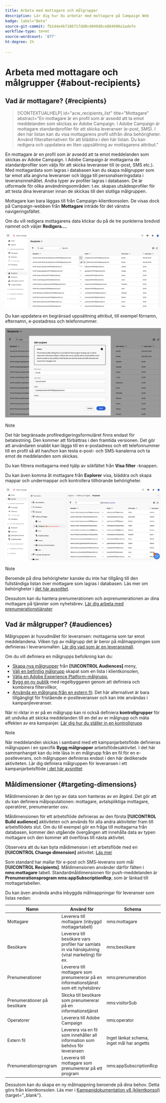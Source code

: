 ```yaml
---
title: Arbeta med mottagare och målgrupper
description: Lär dig hur du arbetar med mottagare på Campaign Web
badge: label="Beta"
source-git-commit: fb144e4b7186717dd0c4049d8ce884998a1adefe
workflow-type: tm+mt
source-wordcount: '877'
ht-degree: 2%

---
```



# Arbeta med mottagare och målgrupper {#about-recipients}

## Vad är mottagare? {#recipients}

>[!CONTEXTUALHELP]
>id="acw_recipients_list"
>title="Mottagare"
>abstract="En mottagare är en profil som är avsedd att ta emot meddelanden som skickas av Adobe Campaign. I Adobe Campaign är mottagare standardprofiler för att skicka leveranser (e-post, SMS). I den här listan kan du visa mottagarens profil utifrån dina behörigheter. Använd filteralternativen för att bläddra i den här listan. Du kan redigera och uppdatera en liten uppsättning av mottagarens attribut."

En mottagare är en profil som är avsedd att ta emot meddelanden som skickas av Adobe Campaign. I Adobe Campaign är mottagarna de standardprofiler som väljs för att skicka leveranser till (e-post, SMS etc.). Med mottagardata som lagras i databasen kan du skapa målgrupper som tar emot alla angivna leveranser och lägga till personaliseringsdata i leveransinnehållet. Andra typer av profiler lagras i databasen. De är utformade för olika användningsområden: t.ex. skapas utsädesprofiler för att testa dina leveranser innan de skickas till den slutliga målgruppen.

Mottagare kan bara läggas till från Campaign-klientkonsolen. De visas dock på Campaign-webben från **Mottagare** inträde för det vänstra navigeringsfältet.

Om du vill redigera mottagarens data klickar du på de tre punkterna bredvid namnet och väljer **Redigera...**.

![Redigera en mottagarprofil](assets/recipient-edit.png)

Du kan uppdatera en begränsad uppsättning attribut, till exempel förnamn, efternamn, e-postadress och telefonnummer.

![Uppdatera en mottagarprofil](assets/recipient-update.png)

>[!NOTE]
>
>Det här begränsade profilredigeringsformuläret finns endast för betatestning. Den kommer att förbättras i den framtida versionen. Det gör att användaren snabbt kan lägga till en e-postadress och ett telefonnummer till en profil så att han/hon kan testa e-post- och SMS-kanalerna och ta emot de meddelanden som skickas.

Du kan filtrera mottagarna med hjälp av sökfältet från **Visa filter** -knappen.

Du kan även komma åt mottagare från **Explorer** visa, bläddra och skapa mappar och undermappar och kontrollera tillhörande behörigheter.

![Mottagarlista från Utforskaren-vyn](assets/recipients-from-explorer.png)

>[!NOTE]
>
>Beroende på dina behörigheter kanske du inte har tillgång till den fullständiga listan över mottagare som lagras i databasen. Läs mer om behörigheter i [det här avsnittet](../get-started/permissions.md).

Dessutom kan du hantera prenumerationen och avprenumerationen av dina mottagare på tjänster som nyhetsbrev. [Lär dig arbeta med prenumerationstjänster](create-service.md)

## Vad är målgrupper? {#audiences}

Målgruppen är huvudmålet för leveransen: mottagarna som tar emot meddelandena. Vilken typ av målgrupp det är beror på målmappningen som definieras i leveransmallen. [Lär dig vad som är en leveransmall](../msg/delivery-template.md).

Om du vill definiera en målgrupps befolkning kan du:

* [Skapa nya målgrupper](create-audience.md) från **[!UICONTROL Audiences]** meny,
* [Välj en befintlig målgrupp](add-audience.md) skapat som en lista i klientkonsolen,
* [Välja en Adobe Experience Platform-målgrupp](aep-audience.md),
* [Bygg en ny publik](segment-builder.md) med regelbyggaren genom att definiera och kombinera filtervillkor,
* [Använda en målgrupp från en extern fil](file-audience.md). Det här alternativet är bara tillgängligt för fristående e-postleveranser och kan inte användas i kampanjleveranser.

När ni riktar in er på en målgrupp kan ni också definiera **kontrollgrupper** för att undvika att skicka meddelanden till en del av er målgrupp och mäta effekten av era kampanjer. [Lär dig hur du ställer in en kontrollgrupp](control-group.md)

>[!NOTE]
>
>När meddelanden skickas i samband med ett kampanjarbetsflöde definieras målgruppen i en specifik **Bygg målgrupper** arbetsflödesaktivitet. I det här sammanhanget kan du inte läsa in en målgrupp från en fil för en e-postleverans, och målgruppen definieras endast i den här dedikerade aktiviteten. Lär dig definiera målgruppen för leveransen i ett kampanjarbetsflöde [i det här avsnittet](../workflows/activities/build-audience.md)

## Måldimensioner {#targeting-dimensions}

Måldimensionen är den typ av data som hanteras av en åtgärd. Det gör att du kan definiera målpopulationen: mottagare, avtalspliktiga mottagare, operatörer, prenumeranter osv.

Måldimensionen för ett arbetsflöde definieras av den första **[!UICONTROL Build audience]** aktiviteten och används för alla andra aktiviteter fram till arbetsflödets slut. Om du till exempel gör en fråga till mottagarna från databasen, kommer den utgående övergången att innehålla data av typen mottagare och den kommer att överföras till nästa aktivitet.

Observera att du kan byta måldimension i ett arbetsflöde med en **[!UICONTROL Change dimension]** aktivitet. [Läs mer](../workflows/activities/change-dimension.md)

Som standard har mallar för e-post och SMS-leverans som mål **[!UICONTROL Recipients]**. Måldimensionen använder därför fälten i **nms:mottagare** tabell. Standardmåldimensionen för push-meddelanden är **Prenumerationsprogram nms:appSubscriptionRcp**, som är länkad till mottagartabellen.

Du kan även använda andra inbyggda målmappningar för leveranser som listas nedan:

| Namn | Använd för | Schema |
|---|---|---|
| Mottagare | Leverera till mottagare (inbyggd mottagartabell) | nms:mottagare |
| Besökare | Leverera till besökare vars profiler har samlats in via hänskjutning (viral marketing) för ex. | mns:besökare |
| Prenumerationer | Leverera till mottagare som prenumererar på en informationstjänst som ett nyhetsbrev | nms:prenumeration |
| Prenumerationer på besökare | Skicka till besökare som prenumererar på en informationstjänst | nms:visitorSub |
| Operatorer | Leverera till Adobe Campaign | nms:operator |
| Extern fil | Leverera via en fil som innehåller all information som behövs för leveransen | Inget länkat schema, inget mål har angetts |
| Prenumerationsprogram | Leverera till mottagare som prenumererar på ett program | nms:appSubscriptionRcp |

Dessutom kan du skapa en ny målmappning beroende på dina behov. Detta görs från klientkonsolen. Läs mer i [Kampanjdokumentation v8 (klientkonsol)](https://experienceleague.adobe.com/docs/campaign/campaign-v8/audience/add-profiles/target-mappings.html#new-mapping){target="_blank"}.
